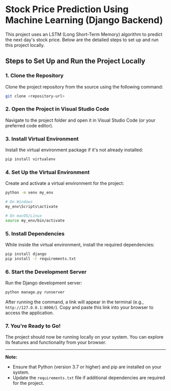 # Stock Price Prediction Using Machine Learning (Django Backend)

This project uses an LSTM (Long Short-Term Memory) algorithm to predict the next day's stock price. Below are the detailed steps to set up and run this project locally.

## Steps to Set Up and Run the Project Locally

### 1. Clone the Repository

Clone the project repository from the source using the following command:
```bash
git clone <repository-url>
```

### 2. Open the Project in Visual Studio Code

Navigate to the project folder and open it in Visual Studio Code (or your preferred code editor).

### 3. Install Virtual Environment

Install the virtual environment package if it's not already installed:
```bash
pip install virtualenv
```

### 4. Set Up the Virtual Environment

Create and activate a virtual environment for the project:
```bash
python -m venv my_env

# On Windows
my_env\Scripts\activate

# On macOS/Linux
source my_env/bin/activate
```

### 5. Install Dependencies

While inside the virtual environment, install the required dependencies:
```bash
pip install django
pip install -r requirements.txt
```

### 6. Start the Development Server

Run the Django development server:
```bash
python manage.py runserver
```

After running the command, a link will appear in the terminal (e.g., `http://127.0.0.1:8000/`). Copy and paste this link into your browser to access the application.

### 7. You're Ready to Go!

The project should now be running locally on your system. You can explore its features and functionality from your browser.

---

**Note:**
- Ensure that Python (version 3.7 or higher) and pip are installed on your system.
- Update the `requirements.txt` file if additional dependencies are required for the project.

